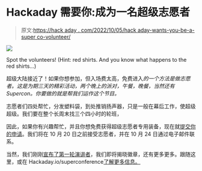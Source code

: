 # Hackaday 需要你:成为一名超级志愿者

> 原文:[https://hack aday . com/2022/10/05/hack aday-wants-you-be-a-super co-volunteer/](https://hackaday.com/2022/10/05/hackaday-wants-you-be-a-supercon-volunteer/)

[![](../Images/ea1da678ef1b8402c1b3ab116ec2654b.png)](https://hackaday.com/wp-content/uploads/2019/12/supercon-what-did-you-bing-with-you-thumb2.jpg)

Spot the volunteers! (Hint: red shirts. And you know what happens to the red shirts…)

超级大陆接近了！如果你想参加，但入场费太高，免费进入*的一个方法是做志愿者。这是为期三天的精彩活动，两个晚上的派对，午餐，晚餐，当然还有 Supercon。你要做的就是帮我们运作这个节目。*

志愿者们四处帮忙，分发塑料袋，到处推销扬声器，只是一般在幕后工作，使超级超级。我们要在整个长周末找三个四小时的轮班，

因此，如果你有兴趣帮忙，并且你想免费获得超级志愿者专用装备，现在就[提交你的申请](https://docs.google.com/forms/d/e/1FAIpQLSd4YHP8DVB-huIZ6WMQaCm_iayxxGucVeK4ldcP7rwss_7V9Q/viewform)。我们将在 10 月 20 日之前接受志愿者，并在 10 月 24 日通过电子邮件联系。

当然，我们刚刚[宣布了第一轮演讲者](https://hackaday.com/2022/10/04/2022-hackaday-supercon-speakers-will-inspire-you/)，我们即将揭晓徽章，还有更多更多。跟随这里，或在 Hackaday.io/superconference[了解更多信息。](https://hackaday.io/superconference/)